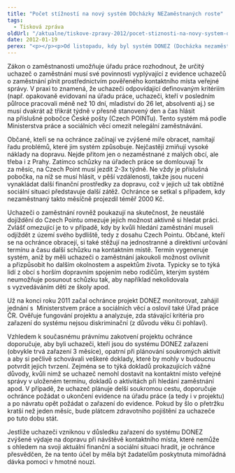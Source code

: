 ```yaml
---
title: "Počet stížností na nový systém DOcházky NEZaměstnaných roste"
tags:
  - Tisková zpráva
oldUrl: "/aktualne/tiskove-zpravy-2012/pocet-stiznosti-na-novy-system-dochazky-nezamestnanych-roste"
date: 2012-01-19
perex: "<p></p><p>Od listopadu, kdy byl systém DONEZ (Docházka nezaměstnaných) spuštěn, obrací se na ochránce občané se stížnostmi na vysoké výdaje na dopravu, které s ohledem na svoji aktuální finanční a sociální situaci nejsou schopni hradit</p>"
---
```


<!-- imported from the old website -->

<p>Zákon o zaměstnanosti umožňuje úřadu práce rozhodnout, že určitý uchazeč o zaměstnání musí své povinnosti vyplývající z evidence uchazečů o zaměstnání plnit prostřednictvím pověřeného kontaktního místa veřejné správy. V praxi to znamená, že uchazeči odpovídající definovaným kritériím (např. opakovaně evidovaní na úřadu práce, uchazeči, kteří v posledním půlroce pracovali méně než 10 dní, mladiství do 26 let, absolventi aj.) se musí dvakrát až třikrát týdně v přesně stanovený den a čas hlásit na příslušné pobočce České pošty (Czech POINTu). Tento systém má podle Ministerstva práce a sociálních věcí omezit nelegální zaměstnávání.</p><p>Občané, kteří se na ochránce začínají ve zvýšené míře obracet, namítají řadu problémů, které jim systém způsobuje. Nejčastěji zmiňují vysoké náklady na dopravu. Nejde přitom jen o nezaměstnané z malých obcí, ale třeba i z Prahy. Zatímco schůzky na úřadech práce se domlouvají 1x za měsíc, na Czech Point musí jezdit 2-3x týdně. Ne vždy je příslušná pobočka, na níž se musí hlásit, v pěší vzdálenosti, takže jsou nuceni vynakládat další finanční prostředky za dopravu, což v jejich už tak obtížné sociální situaci představuje další zátěž. Ochránce se setkal s případem, kdy nezaměstnaný takto měsíčně projezdil téměř 2000 Kč.</p><p>Uchazeči o zaměstnání rovněž poukazují na skutečnost, že neustálé dojíždění do Czech Pointu omezuje jejich možnost aktivně si hledat práci. Zvlášť omezující je to v případě, kdy by kvůli hledání zaměstnání museli odjíždět z území svého bydliště, tedy z dosahu Czech Pointu. Občané, kteří se na ochránce obracejí, si také stěžují na jednostranné a direktivní určování termínu a času další schůzku na kontaktním místě. Termín vygeneruje systém, aniž by měli uchazeči o zaměstnání jakoukoli možnost ovlivnit a přizpůsobit ho dalším okolnostem a aspektům života. Typicky se to týká lidí z obcí s horším dopravním spojením nebo rodičům, kterým systém neumožňuje posunout schůzku tak, aby například nekolidovala s vyzvedáváním dětí ze školy apod.</p><p>Už na konci roku 2011 začal ochránce projekt DONEZ monitorovat, zahájil jednání s  Ministerstvem práce a sociálních věcí a oslovil také Úřad práce ČR. Ověřuje fungování projektu a analyzuje, zda stávající kritéria pro zařazení do systému nejsou diskriminační (z důvodu věku či pohlaví).</p><p>Vzhledem k současnému právnímu zakotvení projektu ochránce doporučuje, aby byli uchazeči, kteří jsou do systému DONEZ zařazeni (obvykle trvá zařazení 3 měsíce), opatrní při plánování soukromých aktivit a aby si pečlivě schovávali veškeré doklady, které by mohly v budoucnu potvrdit jejich tvrzení. Zejména se to týká dokladů prokazujících vážné důvody, kvůli nimž se uchazeč nemohl dostavit na kontaktní místo veřejné správy v uloženém termínu, dokladů o aktivitách při hledání zaměstnání apod. V případě, že uchazeč plánuje delší soukromou cestu, doporučuje ochránce požádat o ukončení evidence na úřadu práce (a tedy i v projektu) a po návratu opět požádat o zařazení do evidence. Pokud by šlo o přetržku kratší než jeden měsíc, bude plátcem zdravotního pojištění za uchazeče po tuto dobu stát.  </p>Jestliže uchazeči vzniknou v důsledku zařazení do systému DONEZ zvýšené výdaje na dopravu při návštěvě kontaktního místa, které nemůže s ohledem na svoji aktuální finanční a sociální situaci hradit, je ochránce přesvědčen, že na tento účel by měla být žadatelům poskytnuta mimořádná dávka pomoci v hmotné nouzi.

